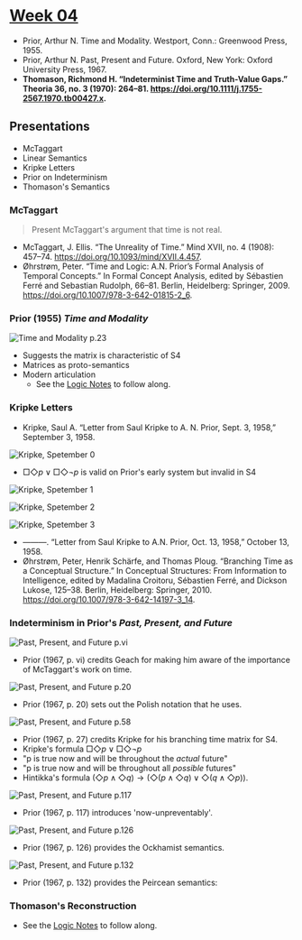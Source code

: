 # [Week 04](https://github.com/benbrastmckie/ModalHistory/tree/master?tab=readme-ov-file#week-04-prior-and-thomason-mar-3)

- Prior, Arthur N. Time and Modality. Westport, Conn.: Greenwood Press, 1955.
- Prior, Arthur N. Past, Present and Future. Oxford, New York: Oxford University Press, 1967.
- **Thomason, Richmond H. “Indeterminist Time and Truth-Value Gaps.” Theoria 36, no. 3 (1970): 264–81. https://doi.org/10.1111/j.1755-2567.1970.tb00427.x.**

## Presentations

- McTaggart
- Linear Semantics
- Kripke Letters
- Prior on Indeterminism
- Thomason's Semantics

### McTaggart

> Present McTaggart's argument that time is not real.

- McTaggart, J. Ellis. “The Unreality of Time.” Mind XVII, no. 4 (1908): 457–74. https://doi.org/10.1093/mind/XVII.4.457.
- Øhrstrøm, Peter. “Time and Logic: A.N. Prior’s Formal Analysis of Temporal Concepts.” In Formal Concept Analysis, edited by Sébastien Ferré and Sebastian Rudolph, 66–81. Berlin, Heidelberg: Springer, 2009. https://doi.org/10.1007/978-3-642-01815-2_6.

### Prior (1955) _Time and Modality_ 

![Time and Modality p.23](assets/Prior_TM_23.png)

- Suggests the matrix is characteristic of S4
- Matrices as proto-semantics
- Modern articulation
  - See the [Logic Notes](https://github.com/benbrastmckie/LogicNotes/blob/main/LogicNotesCurrent.pdf) to follow along.

### Kripke Letters

- Kripke, Saul A. “Letter from Saul Kripke to A. N. Prior, Sept. 3, 1958,” September 3, 1958.

![Kripke, Spetember 0](assets/Kripke_Sept0.png)

- $\Box\Diamond p \vee \Box\Diamond\neg p$ is valid on Prior's early system but invalid in S4

![Kripke, Spetember 1](assets/Kripke_Sept1.png)

![Kripke, Spetember 2](assets/Kripke_Sept2.png)

![Kripke, Spetember 3](assets/Kripke_Sept3.png)

- ———. “Letter from Saul Kripke to A.N. Prior, Oct. 13, 1958,” October 13, 1958.
- Øhrstrøm, Peter, Henrik Schärfe, and Thomas Ploug. “Branching Time as a Conceptual Structure.” In Conceptual Structures: From Information to Intelligence, edited by Madalina Croitoru, Sébastien Ferré, and Dickson Lukose, 125–38. Berlin, Heidelberg: Springer, 2010. https://doi.org/10.1007/978-3-642-14197-3_14.

### Indeterminism in Prior's _Past, Present, and Future_

![Past, Present, and Future p.vi](assets/Prior_vi.png)

- Prior (1967, p. vi) credits Geach for making him aware of the importance of McTaggart's work on time.

![Past, Present, and Future p.20](assets/Prior_20.png)

- Prior (1967, p. 20) sets out the Polish notation that he uses.

![Past, Present, and Future p.58](assets/Prior_58.png)

- Prior (1967, p. 27) credits Kripke for his branching time matrix for S4.
- Kripke's formula $\Box\Diamond p \vee \Box\Diamond\neg p$
- "p is true now and will be throughout the _actual_ future"
- "p is true now and will be throughout all _possible_ futures"
- Hintikka's formula $(\Diamond p \wedge \Diamond q) \rightarrow (\Diamond(p \wedge \Diamond q) \vee \Diamond(q \wedge \Diamond p))$.

![Past, Present, and Future p.117](assets/Prior_117.png)

- Prior (1967, p. 117) introduces 'now-unpreventably'.

![Past, Present, and Future p.126](assets/Prior_126.png)

- Prior (1967, p. 126) provides the Ockhamist semantics.

![Past, Present, and Future p.132](assets/Prior_132.png)

- Prior (1967, p. 132) provides the Peircean semantics:

### Thomason's Reconstruction

- See the [Logic Notes](https://github.com/benbrastmckie/LogicNotes/blob/main/LogicNotesCurrent.pdf) to follow along.

